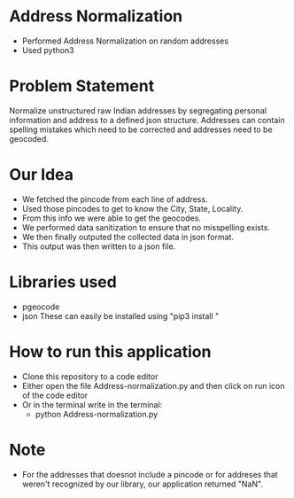 # Address Normalization
- Performed Address Normalization on random addresses
- Used python3

# Problem Statement
Normalize unstructured raw Indian addresses by segregating personal information and address to a defined json structure. Addresses can contain spelling mistakes which need to be corrected and addresses need to be geocoded.

# Our Idea
- We fetched the pincode from each line of address.
- Used those pincodes to get to know the City, State, Locality.
- From this info we were able to get the geocodes.
- We performed data sanitization to ensure that no misspelling exists.
- We then finally outputed the collected data in json format. 
- This output was then written to a json file.

# Libraries used
- pgeocode
- json
    These can easily be installed using "pip3 install <library-name>"

# How to run this application
- Clone this repository to a code editor
- Either open the file Address-normalization.py and then click on run icon of the code editor
- Or in the terminal write in the terminal:
    - python Address-normalization.py

# Note
- For the addresses that doesnot include a pincode or for addreses that weren't recognized by our library, our application returned "NaN".

